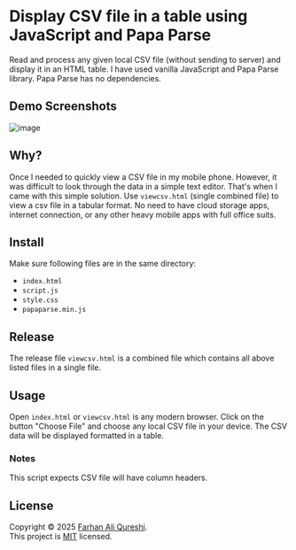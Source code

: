 # Display CSV file in a table using JavaScript and Papa Parse
Read and process any given local CSV file (without sending to server) and display it in an HTML table. I have used vanilla JavaScript and Papa Parse library. Papa Parse has no dependencies.

## Demo Screenshots
![image](https://github.com/user-attachments/assets/bbd29533-9114-40cc-b455-10cd7bde3f59)

## Why?
Once I needed to quickly view a CSV file in my mobile phone. However, it was difficult to look through the data in a simple text editor. That's when I came with this simple solution. Use `viewcsv.html` (single combined file) to view a csv file in a tabular format. No need to have cloud storage apps, internet connection, or any other heavy mobile apps with full office suits.

## Install
Make sure following files are in the same directory:

* `index.html`
* `script.js`
* `style.css`
* `papaparse.min.js`

## Release
The release file `viewcsv.html` is a combined file which contains all above listed files in a single file.

## Usage
Open `index.html` or `viewcsv.html` is any modern browser. Click on the button "Choose File" and choose any local CSV file in your device. The CSV data will be displayed formatted in a table.

### Notes
This script expects CSV file will have column headers.

## License
Copyright © 2025 [Farhan Ali Qureshi](https://github.com/FarhanAliQureshi).<br />
This project is [MIT](LICENSE) licensed.
